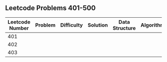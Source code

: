 ## Leetcode Problems 401-500

| Leetcode Number | Problem | Difficulty | Solution | Data Structure | Algorithm |
|---|---|---|---|---|---|
| 401 | | | | | |
| 402 | | | | | |
| 403 | | | | | |